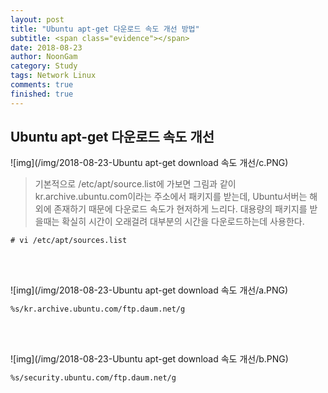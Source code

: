 ```yaml
---
layout: post
title: "Ubuntu apt-get 다운로드 속도 개선 방법"
subtitle: <span class="evidence"></span>
date: 2018-08-23
author: NoonGam
category: Study
tags: Network Linux
comments: true
finished: true
---
```




## Ubuntu apt-get 다운로드 속도 개선


![img](/img/2018-08-23-Ubuntu apt-get download 속도 개선/c.PNG)

> 기본적으로 /etc/apt/source.list에 가보면 그림과 같이 kr.archive.ubuntu.com이라는 주소에서 패키지를 받는데, Ubuntu서버는 해외에 존재하기 때문에 다운로드 속도가 현저하게 느리다. 대용량의 패키지를 받을때는 확실히 시간이 오래걸려 대부분의 시간을 다운로드하는데 사용한다.  

```
# vi /etc/apt/sources.list
```

<br><br>

![img](/img/2018-08-23-Ubuntu apt-get download 속도 개선/a.PNG)

```
%s/kr.archive.ubuntu.com/ftp.daum.net/g
```

<br><br>


![img](/img/2018-08-23-Ubuntu apt-get download 속도 개선/b.PNG)
```
%s/security.ubuntu.com/ftp.daum.net/g
```
